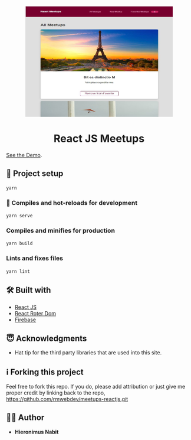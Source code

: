 
<div align="center">
  <img src="https://raw.githubusercontent.com/rmwebdev/meetups-reactjs/main/public/images/home.JPG" width="400" height="300" alt="site-logo"/>
</div>
<h1 align="center">
  React JS Meetups
</h1>

[See the Demo](https://inspiring-goodall-f064a5.netlify.app/).

## 📐 Project setup
```
yarn
```

### 🚀 Compiles and hot-reloads for development
```
yarn serve
```

### Compiles and minifies for production
```
yarn build
```

### Lints and fixes files
```
yarn lint
```

## 🛠 Built with
* [React JS](https://reactjs.org/)
* [React Roter Dom](https://reactrouter.com/)
* [Firebase](https://firebase.google.com/)

## 😇 Acknowledgments
* Hat tip for the third party libraries that are used into this site.

## ℹ️ Forking this project
Feel free to fork this repo. If you do, please add attribution or just give me proper credit by linking back to the repo,
https://github.com/rmwebdev/meetups-reactjs.git

## 👨‍💻 Author
* **Hieronimus Nabit**
